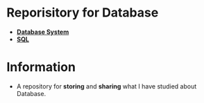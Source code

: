 # Reporisitory for Database
- [**Database System**](https://github.com/TIBBOH17/Database/tree/2dac36c9613938c54d45a79e605f4c1d06278590/Database%20System)
- [**SQL**](https://github.com/TIBBOH17/Database/tree/cacc9df48a7a9f2104526a7bab08aed2a4b2d644/SQL)

# Information
- A repository for **storing** and **sharing** what I have studied about Database.
